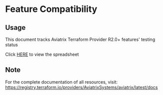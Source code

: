 # Feature Compatibility
## Usage
This document tracks Aviatrix Terraform Provider R2.0+ features' testing status

Click [HERE](https://view.officeapps.live.com/op/embed.aspx?src=https://github.com/terraform-providers/terraform-provider-aviatrix/raw/master/docs/FeatureCompatibility.xlsx) to view the spreadsheet

## Note
For the complete documentation of all resources, visit:
https://registry.terraform.io/providers/AviatrixSystems/aviatrix/latest/docs
